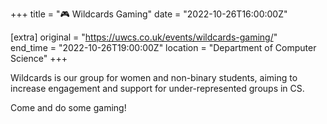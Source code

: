 +++
title = "🎮 Wildcards Gaming"
date = "2022-10-26T16:00:00Z"

[extra]
original = "https://uwcs.co.uk/events/wildcards-gaming/"    
end_time = "2022-10-26T19:00:00Z"
location = "Department of Computer Science"
+++

Wildcards is our group for women and non-binary students, aiming to increase engagement and support for under-represented groups in CS.

Come and do some gaming!

